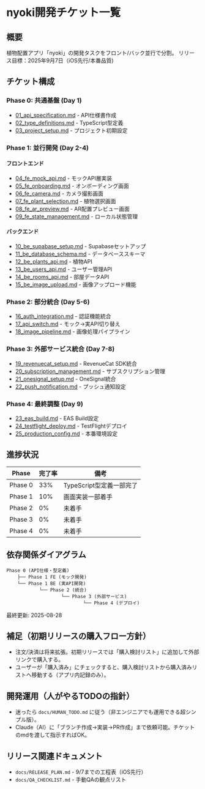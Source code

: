 # nyoki開発チケット一覧

## 概要
植物配置アプリ「nyoki」の開発タスクをフロント/バック並行で分割。
リリース目標：2025年9月7日（iOS先行/本番品質)

## チケット構成

### Phase 0: 共通基盤 (Day 1)
- [01_api_specification.md](01_api_specification.md) - API仕様書作成
- [02_type_definitions.md](02_type_definitions.md) - TypeScript型定義
- [03_project_setup.md](03_project_setup.md) - プロジェクト初期設定

### Phase 1: 並行開発 (Day 2-4)
#### フロントエンド
- [04_fe_mock_api.md](04_fe_mock_api.md) - モックAPI層実装
- [05_fe_onboarding.md](05_fe_onboarding.md) - オンボーディング画面
- [06_fe_camera.md](06_fe_camera.md) - カメラ撮影画面
- [07_fe_plant_selection.md](07_fe_plant_selection.md) - 植物選択画面
- [08_fe_ar_preview.md](08_fe_ar_preview.md) - AR配置プレビュー画面
- [09_fe_state_management.md](09_fe_state_management.md) - ローカル状態管理

#### バックエンド
- [10_be_supabase_setup.md](10_be_supabase_setup.md) - Supabaseセットアップ
- [11_be_database_schema.md](11_be_database_schema.md) - データベーススキーマ
- [12_be_plants_api.md](12_be_plants_api.md) - 植物API
- [13_be_users_api.md](13_be_users_api.md) - ユーザー管理API
- [14_be_rooms_api.md](14_be_rooms_api.md) - 部屋データAPI
- [15_be_image_upload.md](15_be_image_upload.md) - 画像アップロード機能

### Phase 2: 部分統合 (Day 5-6)
- [16_auth_integration.md](16_auth_integration.md) - 認証機能統合
- [17_api_switch.md](17_api_switch.md) - モック→実API切り替え
- [18_image_pipeline.md](18_image_pipeline.md) - 画像処理パイプライン

### Phase 3: 外部サービス統合 (Day 7-8)
- [19_revenuecat_setup.md](19_revenuecat_setup.md) - RevenueCat SDK統合
- [20_subscription_management.md](20_subscription_management.md) - サブスクリプション管理
- [21_onesignal_setup.md](21_onesignal_setup.md) - OneSignal統合
- [22_push_notification.md](22_push_notification.md) - プッシュ通知設定

### Phase 4: 最終調整 (Day 9)
- [23_eas_build.md](23_eas_build.md) - EAS Build設定
- [24_testflight_deploy.md](24_testflight_deploy.md) - TestFlightデプロイ
- [25_production_config.md](25_production_config.md) - 本番環境設定

## 進捗状況

| Phase | 完了率 | 備考 |
|-------|-------|------|
| Phase 0 | 33% | TypeScript型定義一部完了 |
| Phase 1 | 10% | 画面実装一部着手 |
| Phase 2 | 0% | 未着手 |
| Phase 3 | 0% | 未着手 |
| Phase 4 | 0% | 未着手 |

## 依存関係ダイアグラム
```
Phase 0 (API仕様・型定義)
    ├── Phase 1 FE (モック開発)
    └── Phase 1 BE (実API開発)
            └── Phase 2 (統合)
                    └── Phase 3 (外部サービス)
                            └── Phase 4 (デプロイ)
```

最終更新: 2025-08-28

## 補足（初期リリースの購入フロー方針）
- 注文/決済は将来拡張。初期リリースでは「購入検討リスト」に追加して外部リンクで購入する。
- ユーザーが「購入済み」にチェックすると、購入検討リストから購入済みリストへ移動する（アプリ内記録のみ）。

## 開発運用（人がやるTODOの指針）
- 迷ったら `docs/HUMAN_TODO.md` に従う（非エンジニアでも運用できる超シンプル版）。
- Claude（AI）に「ブランチ作成→実装→PR作成」まで依頼可能。チケットのmdを渡して指示すればOK。

## リリース関連ドキュメント
- `docs/RELEASE_PLAN.md` - 9/7までの工程表（iOS先行）
- `docs/QA_CHECKLIST.md` - 手動QAの観点リスト

